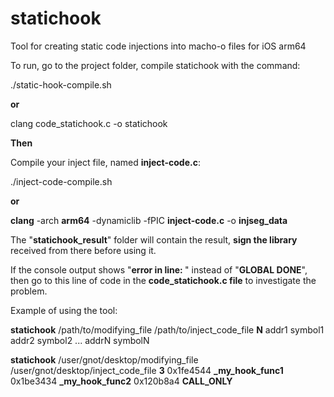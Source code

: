 # statichook
Tool for creating static code injections into macho-o files for iOS arm64

To run, go to the project folder, compile statichook with the command:

./static-hook-compile.sh

**or**

clang code_statichook.c -o statichook

**Then**

Compile your inject file, named **inject-code.c**:

./inject-code-compile.sh

**or** 

**clang** -arch **arm64** -dynamiclib -fPIC **inject-code.c** -o **injseg_data**

The "**statichook_result**" folder will contain the result, **sign the library** received from there before using it.

If the console output shows "**error in line: <number>**" instead of "**GLOBAL DONE**", then go to this line of code in the **code_statichook.c file** to investigate the problem.

Example of using the tool:

**statichook** /path/to/modifying_file /path/to/inject_code_file **N** addr1 symbol1 addr2 symbol2 ... addrN symbolN

**statichook** /user/gnot/desktop/modifying_file /user/gnot/desktop/inject_code_file **3** 0x1fe4544 **_my_hook_func1** 0x1be3434 **_my_hook_func2** 0x120b8a4 **CALL_ONLY**
